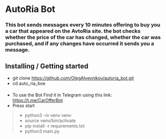 # AutoRia Bot

### This bot sends messages every 10 minutes offering to buy you a car that appeared on the AvtoRia site. the bot checks whether the price of the car has changed, whether the car was purchased, and if any changes have occurred it sends you a message.

## Installing / Getting started
* git clone https://github.com/OlegAlyeynikov/autoria_bot.git
* cd auto_ria_boе

####
* To use the Bot Find it in Telegram using this link: https://t.me/CarOfferBot
* Press start

> * python3 -m venv venv
> * source venv/bin/activate
> * pip install -r requirements.txt
> * python3 main.py
